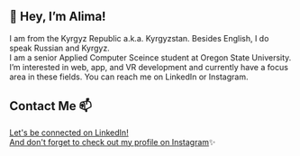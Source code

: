 ## 👋 Hey, I’m Alima! 

I am from the Kyrgyz Republic a.k.a. Kyrgyzstan. Besides English, I do speak Russian and Kyrgyz.<br />
I am a senior Applied Computer Sceince student at Oregon State University.<br />
I’m interested in web, app, and VR development and currently have a focus area in these fields. You can reach me on LinkedIn or Instagram.<br />

## Contact Me 📫
[Let's be connected on LinkedIn!](https://www.linkedin.com/in/alima-matyeva-88987819a)<br />
[And don't forget to check out my profile on Instagram](https://www.instagram.com/peaceminus15/)✨


<!---
matyevaa/matyevaa is a ✨ special ✨ repository because its `README.md` (this file) appears on your GitHub profile.
You can click the Preview link to take a look at your changes.
--->

